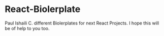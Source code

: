 # React-Biolerplate
 Paul Ishaili C. different Biolerplates for next React Projects. I hope this will be of help to you too. 
